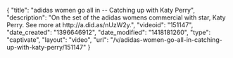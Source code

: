 {
    "title": "adidas women go all in -- Catching up with Katy Perry",
    "description": "On the set of the adidas womens commercial with star, Katy Perry. See more at http:\/\/a.did.as\/nUzW2y.",
    "videoid": "151147",
    "date_created": "1396646912",
    "date_modified": "1418181260",
    "type": "captivate",
    "layout": "video",
    "url": "\/v\/adidas-women-go-all-in-catching-up-with-katy-perry\/151147"
}